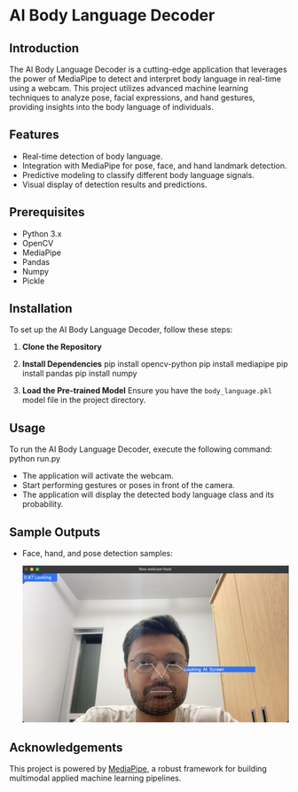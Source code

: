 # AI Body Language Decoder

## Introduction
The AI Body Language Decoder is a cutting-edge application that leverages the power of MediaPipe to detect and interpret body language in real-time using a webcam. This project utilizes advanced machine learning techniques to analyze pose, facial expressions, and hand gestures, providing insights into the body language of individuals.

## Features
- Real-time detection of body language.
- Integration with MediaPipe for pose, face, and hand landmark detection.
- Predictive modeling to classify different body language signals.
- Visual display of detection results and predictions.

## Prerequisites
- Python 3.x
- OpenCV
- MediaPipe
- Pandas
- Numpy
- Pickle

## Installation
To set up the AI Body Language Decoder, follow these steps:

1. **Clone the Repository**

2. **Install Dependencies**
pip install opencv-python
pip install mediapipe
pip install pandas
pip install numpy


3. **Load the Pre-trained Model**
Ensure you have the `body_language.pkl` model file in the project directory.

## Usage
To run the AI Body Language Decoder, execute the following command:
python run.py

- The application will activate the webcam.
- Start performing gestures or poses in front of the camera.
- The application will display the detected body language class and its probability.

## Sample Outputs
- Face, hand, and pose detection samples:

  ![Sample Image 1](images/3.png)


## Acknowledgements
This project is powered by [MediaPipe](https://google.github.io/mediapipe/), a robust framework for building multimodal applied machine learning pipelines.





